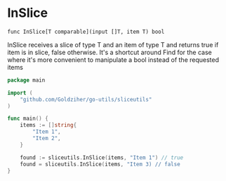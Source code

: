 # InSlice

`func InSlice[T comparable](input []T, item T) bool`

InSlice receives a slice of type T and an item of type T and returns true if item is in slice, false otherwise.
It's a shortcut around Find for the case where it's more convenient to manipulate a bool instead of the requested items

```go
package main

import (
	"github.com/Goldziher/go-utils/sliceutils"
)

func main() {
	items := []string{
		"Item 1",
		"Item 2",
	}

	found := sliceutils.InSlice(items, "Item 1") // true
	found = sliceutils.InSlice(items, "Item 3) // false
}
```
